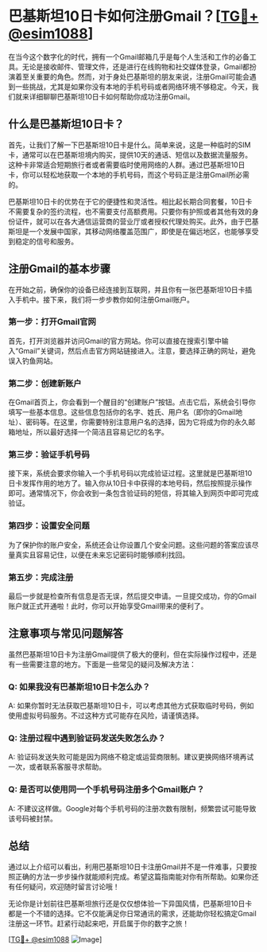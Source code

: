 # 巴基斯坦10日卡如何注册Gmail？[[TG💪+ @esim1088](https://t.me/s/esim1088)]

在当今这个数字化的时代，拥有一个Gmail邮箱几乎是每个人生活和工作的必备工具。无论是接收邮件、管理文件，还是进行在线购物和社交媒体登录，Gmail都扮演着至关重要的角色。然而，对于身处巴基斯坦的朋友来说，注册Gmail可能会遇到一些挑战，尤其是如果你没有本地的手机号码或者网络环境不够稳定。今天，我们就来详细聊聊巴基斯坦10日卡如何帮助你成功注册Gmail。

## 什么是巴基斯坦10日卡？

首先，让我们了解一下巴基斯坦10日卡是什么。简单来说，这是一种临时的SIM卡，通常可以在巴基斯坦境内购买，提供10天的通话、短信以及数据流量服务。这种卡非常适合短期旅行者或者需要临时使用网络的人群。通过巴基斯坦10日卡，你可以轻松地获取一个本地的手机号码，而这个号码正是注册Gmail所必需的。

巴基斯坦10日卡的优势在于它的便捷性和灵活性。相比起长期合同套餐，10日卡不需要复杂的签约流程，也不需要支付高额费用。只要你有护照或者其他有效的身份证件，就可以在各大通信运营商的营业厅或者授权代理处购买。此外，由于巴基斯坦是一个发展中国家，其移动网络覆盖范围广，即使是在偏远地区，也能够享受到稳定的信号和服务。

## 注册Gmail的基本步骤

在开始之前，确保你的设备已经连接到互联网，并且你有一张巴基斯坦10日卡插入手机中。接下来，我们将一步步教你如何注册Gmail账户。

### 第一步：打开Gmail官网

首先，打开浏览器并访问Gmail的官方网站。你可以直接在搜索引擎中输入“Gmail”关键词，然后点击官方网站链接进入。注意，要选择正确的网址，避免误入钓鱼网站。

### 第二步：创建新账户

在Gmail首页上，你会看到一个醒目的“创建账户”按钮。点击它后，系统会引导你填写一些基本信息。这些信息包括你的名字、姓氏、用户名（即你的Gmail地址）、密码等。在这里，你需要特别注意用户名的选择，因为它将成为你的永久邮箱地址，所以最好选择一个简洁且容易记忆的名字。

### 第三步：验证手机号码

接下来，系统会要求你输入一个手机号码以完成验证过程。这里就是巴基斯坦10日卡发挥作用的地方了。输入你从10日卡中获得的本地号码，然后按照提示操作即可。通常情况下，你会收到一条包含验证码的短信，将其输入到网页中即可完成验证。

### 第四步：设置安全问题

为了保护你的账户安全，系统还会让你设置几个安全问题。这些问题的答案应该尽量真实且容易记住，以便在未来忘记密码时能够顺利找回。

### 第五步：完成注册

最后一步就是检查所有信息是否无误，然后提交申请。一旦提交成功，你的Gmail账户就正式开通啦！此时，你可以开始享受Gmail带来的便利了。

## 注意事项与常见问题解答

虽然巴基斯坦10日卡为注册Gmail提供了极大的便利，但在实际操作过程中，还是有一些需要注意的地方。下面是一些常见的疑问及解决方法：

### Q: 如果我没有巴基斯坦10日卡怎么办？
A: 如果你暂时无法获取巴基斯坦10日卡，可以考虑其他方式获取临时号码，例如使用虚拟号码服务。不过这种方式可能存在风险，请谨慎选择。

### Q: 注册过程中遇到验证码发送失败怎么办？
A: 验证码发送失败可能是因为网络不稳定或运营商限制。建议更换网络环境再试一次，或者联系客服寻求帮助。

### Q: 是否可以使用同一个手机号码注册多个Gmail账户？
A: 不建议这样做。Google对每个手机号码的注册次数有限制，频繁尝试可能导致该号码被封禁。

## 总结

通过以上介绍可以看出，利用巴基斯坦10日卡注册Gmail并不是一件难事，只要按照正确的方法一步步操作就能顺利完成。希望这篇指南能对你有所帮助。如果你还有任何疑问，欢迎随时留言讨论哦！

无论你是计划前往巴基斯坦旅行还是仅仅想体验一下异国风情，巴基斯坦10日卡都是一个不错的选择。它不仅能满足你日常通讯的需求，还能助你轻松搞定Gmail注册这一环节。赶紧行动起来吧，开启属于你的数字之旅！

[[TG💪+ @esim1088](https://t.me/s/esim1088) ![Image](https://i.postimg.cc/4NQfJmqS/Snipaste-2025-05-13-00-14-12.png)]